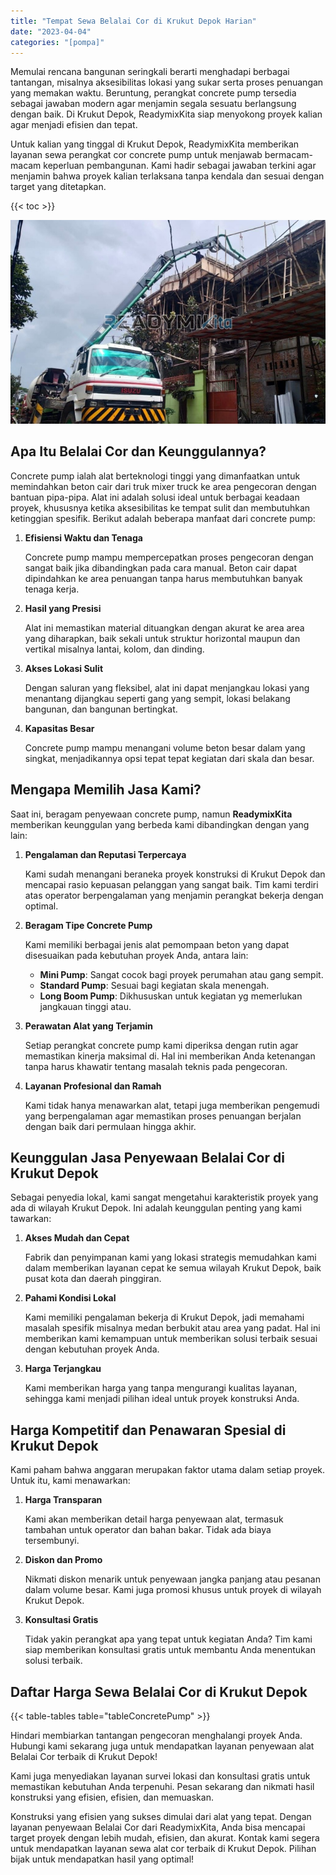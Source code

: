 ```yaml
---
title: "Tempat Sewa Belalai Cor di Krukut Depok Harian"
date: "2023-04-04"
categories: "[pompa]"
---
```


Memulai rencana bangunan seringkali berarti menghadapi berbagai tantangan, misalnya aksesibilitas lokasi yang sukar serta proses penuangan yang memakan waktu. Beruntung, perangkat concrete pump tersedia sebagai jawaban modern agar menjamin segala sesuatu berlangsung dengan baik. Di Krukut Depok, ReadymixKita siap menyokong proyek kalian agar menjadi efisien dan tepat.

Untuk kalian yang tinggal di Krukut Depok, ReadymixKita memberikan layanan sewa perangkat cor concrete pump untuk menjawab bermacam-macam keperluan pembangunan. Kami hadir sebagai jawaban terkini agar menjamin bahwa proyek kalian terlaksana tanpa kendala dan sesuai dengan target yang ditetapkan.

{{< toc >}}

![Tempat Sewa Belalai Cor di Krukut Depok Harian](/images/pompa/sewa-pompa-25.jpg)

## Apa Itu Belalai Cor dan Keunggulannya?

Concrete pump ialah alat berteknologi tinggi yang dimanfaatkan untuk memindahkan beton cair dari truk mixer truck ke area pengecoran dengan bantuan pipa-pipa. Alat ini adalah solusi ideal untuk berbagai keadaan proyek, khususnya ketika aksesibilitas ke tempat sulit dan membutuhkan ketinggian spesifik. Berikut adalah beberapa manfaat dari concrete pump:

1. **Efisiensi Waktu dan Tenaga**

   Concrete pump mampu mempercepatkan proses pengecoran dengan sangat baik jika dibandingkan pada cara manual. Beton cair dapat dipindahkan ke area penuangan tanpa harus membutuhkan banyak tenaga kerja.

2. **Hasil yang Presisi**

   Alat ini memastikan material dituangkan dengan akurat ke area area yang diharapkan, baik sekali untuk struktur horizontal maupun dan vertikal misalnya lantai, kolom, dan dinding.

3. **Akses Lokasi Sulit**

   Dengan saluran yang fleksibel, alat ini dapat menjangkau lokasi yang menantang dijangkau seperti gang yang sempit, lokasi belakang bangunan, dan bangunan bertingkat.

4. **Kapasitas Besar**

   Concrete pump mampu menangani volume beton besar dalam yang singkat, menjadikannya opsi tepat tepat kegiatan dari skala dan besar.

## Mengapa Memilih Jasa Kami?

Saat ini, beragam penyewaan concrete pump, namun **ReadymixKita** memberikan keunggulan yang berbeda kami dibandingkan dengan yang lain:

1. **Pengalaman dan Reputasi Terpercaya**

   Kami sudah menangani beraneka proyek konstruksi di Krukut Depok dan mencapai rasio kepuasan pelanggan yang sangat baik. Tim kami terdiri atas operator berpengalaman yang menjamin perangkat bekerja dengan optimal.

2. **Beragam Tipe Concrete Pump**

   Kami memiliki berbagai jenis alat pemompaan beton yang dapat disesuaikan pada kebutuhan proyek Anda, antara lain:
   - **Mini Pump**: Sangat cocok bagi proyek perumahan atau gang sempit.
   - **Standard Pump**: Sesuai bagi kegiatan skala menengah.
   - **Long Boom Pump**: Dikhususkan untuk kegiatan yg memerlukan jangkauan tinggi atau.

3. **Perawatan Alat yang Terjamin**

   Setiap perangkat concrete pump kami diperiksa dengan rutin agar memastikan kinerja maksimal di. Hal ini memberikan Anda ketenangan tanpa harus khawatir tentang masalah teknis pada pengecoran.

4. **Layanan Profesional dan Ramah**

   Kami tidak hanya menawarkan alat, tetapi juga memberikan pengemudi yang berpengalaman agar memastikan proses penuangan berjalan dengan baik dari permulaan hingga akhir.

## Keunggulan Jasa Penyewaan Belalai Cor di Krukut Depok

Sebagai penyedia lokal, kami sangat mengetahui karakteristik proyek yang ada di wilayah Krukut Depok. Ini adalah keunggulan penting yang kami tawarkan:

1. **Akses Mudah dan Cepat**

   Fabrik dan penyimpanan kami yang lokasi strategis memudahkan kami dalam memberikan layanan cepat ke semua wilayah Krukut Depok, baik pusat kota dan daerah pinggiran.

2. **Pahami Kondisi Lokal**

   Kami memiliki pengalaman bekerja di Krukut Depok, jadi memahami masalah spesifik misalnya medan berbukit atau area yang padat. Hal ini memberikan kami kemampuan untuk memberikan solusi terbaik sesuai dengan kebutuhan proyek Anda.

3. **Harga Terjangkau**

   Kami memberikan harga yang tanpa mengurangi kualitas layanan, sehingga kami menjadi pilihan ideal untuk proyek konstruksi Anda.

## Harga Kompetitif dan Penawaran Spesial di Krukut Depok

Kami paham bahwa anggaran merupakan faktor utama dalam setiap proyek. Untuk itu, kami menawarkan:

1. **Harga Transparan**

   Kami akan memberikan detail harga penyewaan alat, termasuk tambahan untuk operator dan bahan bakar. Tidak ada biaya tersembunyi.

2. **Diskon dan Promo**

   Nikmati diskon menarik untuk penyewaan jangka panjang atau pesanan dalam volume besar. Kami juga promosi khusus untuk proyek di wilayah Krukut Depok.

3. **Konsultasi Gratis**

   Tidak yakin perangkat apa yang tepat untuk kegiatan Anda? Tim kami siap memberikan konsultasi gratis untuk membantu Anda menentukan solusi terbaik.

## Daftar Harga Sewa Belalai Cor di Krukut Depok

{{< table-tables table="tableConcretePump" >}}

Hindari membiarkan tantangan pengecoran menghalangi proyek Anda. Hubungi kami sekarang juga untuk mendapatkan layanan penyewaan alat Belalai Cor terbaik di Krukut Depok!

Kami juga menyediakan layanan survei lokasi dan konsultasi gratis untuk memastikan kebutuhan Anda terpenuhi. Pesan sekarang dan nikmati hasil konstruksi yang efisien, efisien, dan memuaskan.

Konstruksi yang efisien yang sukses dimulai dari alat yang tepat. Dengan layanan penyewaan Belalai Cor dari ReadymixKita, Anda bisa mencapai target proyek dengan lebih mudah, efisien, dan akurat. Kontak kami segera untuk mendapatkan layanan sewa alat cor terbaik di Krukut Depok. Pilihan bijak untuk mendapatkan hasil yang optimal!